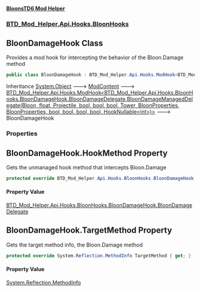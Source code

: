 #### [BloonsTD6 Mod Helper](README.md 'README')
### [BTD_Mod_Helper.Api.Hooks.BloonHooks](README.md#BTD_Mod_Helper.Api.Hooks.BloonHooks 'BTD_Mod_Helper.Api.Hooks.BloonHooks')

## BloonDamageHook Class

Provides a mod hook for intercepting the behavior of the Bloon.Damage method

```csharp
public class BloonDamageHook : BTD_Mod_Helper.Api.Hooks.ModHook<BTD_Mod_Helper.Api.Hooks.BloonHooks.BloonDamageHook.BloonDamageDelegate, BTD_Mod_Helper.Api.Hooks.BloonHooks.BloonDamageHook.BloonDamageManagedDelegate>
```

Inheritance [System.Object](https://docs.microsoft.com/en-us/dotnet/api/System.Object 'System.Object') &#129106; [ModContent](BTD_Mod_Helper.Api.ModContent.md 'BTD_Mod_Helper.Api.ModContent') &#129106; [BTD_Mod_Helper.Api.Hooks.ModHook&lt;](BTD_Mod_Helper.Api.Hooks.ModHook_TN,TM_.md 'BTD_Mod_Helper.Api.Hooks.ModHook<TN,TM>')[BTD_Mod_Helper.Api.Hooks.BloonHooks.BloonDamageHook.BloonDamageDelegate](https://docs.microsoft.com/en-us/dotnet/api/BTD_Mod_Helper.Api.Hooks.BloonHooks.BloonDamageHook.BloonDamageDelegate 'BTD_Mod_Helper.Api.Hooks.BloonHooks.BloonDamageHook.BloonDamageDelegate')[,](BTD_Mod_Helper.Api.Hooks.ModHook_TN,TM_.md 'BTD_Mod_Helper.Api.Hooks.ModHook<TN,TM>')[BloonDamageManagedDelegate(Bloon, float, Projectile, bool, bool, bool, Tower, BloonProperties, BloonProperties, bool, bool, bool, bool, HookNullable&lt;int&gt;)](BTD_Mod_Helper.Api.Hooks.BloonHooks.BloonDamageHook.BloonDamageManagedDelegate(Bloon,float,Projectile,bool,bool,bool,Tower,BloonProperties,BloonProperties,bool,bool,bool,bool,BTD_Mod_Helper.Api.Hooks.HookNullable_int_).md 'BTD_Mod_Helper.Api.Hooks.BloonHooks.BloonDamageHook.BloonDamageManagedDelegate(Bloon, float, Projectile, bool, bool, bool, Tower, BloonProperties, BloonProperties, bool, bool, bool, bool, BTD_Mod_Helper.Api.Hooks.HookNullable<int>)')[&gt;](BTD_Mod_Helper.Api.Hooks.ModHook_TN,TM_.md 'BTD_Mod_Helper.Api.Hooks.ModHook<TN,TM>') &#129106; BloonDamageHook
### Properties

<a name='BTD_Mod_Helper.Api.Hooks.BloonHooks.BloonDamageHook.HookMethod'></a>

## BloonDamageHook.HookMethod Property

Gets the unmanaged hook method that intercepts Bloon.Damage

```csharp
protected override BTD_Mod_Helper.Api.Hooks.BloonHooks.BloonDamageHook.BloonDamageDelegate HookMethod { get; }
```

#### Property Value
[BTD_Mod_Helper.Api.Hooks.BloonHooks.BloonDamageHook.BloonDamageDelegate](https://docs.microsoft.com/en-us/dotnet/api/BTD_Mod_Helper.Api.Hooks.BloonHooks.BloonDamageHook.BloonDamageDelegate 'BTD_Mod_Helper.Api.Hooks.BloonHooks.BloonDamageHook.BloonDamageDelegate')

<a name='BTD_Mod_Helper.Api.Hooks.BloonHooks.BloonDamageHook.TargetMethod'></a>

## BloonDamageHook.TargetMethod Property

Gets the target method info, the Bloon.Damage method

```csharp
protected override System.Reflection.MethodInfo TargetMethod { get; }
```

#### Property Value
[System.Reflection.MethodInfo](https://docs.microsoft.com/en-us/dotnet/api/System.Reflection.MethodInfo 'System.Reflection.MethodInfo')